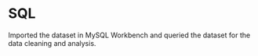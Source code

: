 # SQL
Imported the dataset in MySQL Workbench and queried the dataset for the data cleaning and analysis.
